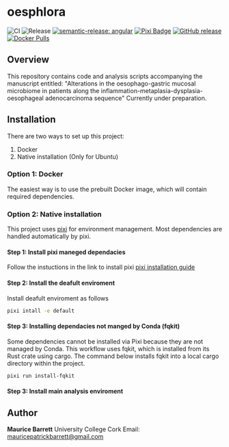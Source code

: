 # oesphlora

![CI](https://github.com/mauricebarrett/oesphlora/actions/workflows/ci.yml/badge.svg?branch=main)
![Release](https://github.com/mauricebarrett/oesphlora/actions/workflows/release.yml/badge.svg?branch=main)
[![semantic-release: angular](https://img.shields.io/badge/semantic--release-angular-e10079.svg?logo=semantic-release)](https://github.com/semantic-release/semantic-release)
[![Pixi Badge](https://img.shields.io/endpoint?url=https://raw.githubusercontent.com/prefix-dev/pixi/main/assets/badge/v0.json)](https://pixi.sh)
[![GitHub release](https://img.shields.io/github/v/release/OWNER/REPO)](https://github.com/OWNER/REPO/releases)
[![Docker Pulls](https://img.shields.io/docker/pulls/DOCKERHUB_USER/IMAGE)](https://hub.docker.com/r/DOCKERHUB_USER/IMAGE)


## Overview
This repository contains code and analysis scripts accompanying the manuscript entitled:
"Alterations in the oesophago-gastric mucosal microbiome in patients along the inflammation-metaplasia-dysplasia-oesophageal adenocarcinoma sequence"
Currently under preparation.


## Installation

There are two ways to set up this project:

1. Docker
2. Native installation (Only for Ubuntu)

### Option 1: Docker

The easiest way is to use the prebuilt Docker image, which will contain required dependencies.

### Option 2: Native installation

This project uses [pixi](https://pixi.sh) for environment management.
Most dependencies are handled automatically by pixi.

#### Step 1: Install pixi maneged dependacies
Follow the instuctions in the link to install pixi [pixi installation guide](https://pixi.sh/latest/#installation)

#### Step 2: Install the deafult enviroment
Install deafult enviroment as follows

```bash
pixi intall -e default
```

#### Step 3: Installing dependacies not manged by Conda (fqkit)
Some dependencies cannot be installed via Pixi because they are not managed by Conda. This workflow uses fqkit, which is installed from its Rust crate using cargo. The command below installs fqkit into a local cargo directory within the project.

```bash
pixi run install-fqkit
```

#### Step 3: Install main analysis enviroment



## Author

**Maurice Barrett**
University College Cork
Email: mauricepatrickbarrett@gmail.com
